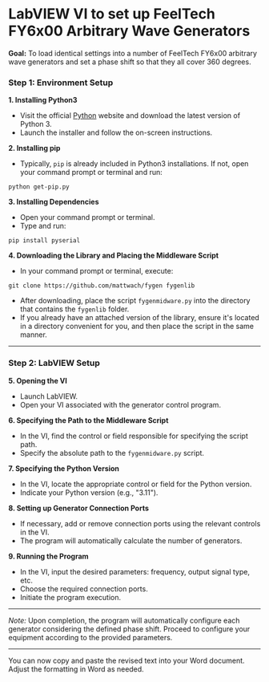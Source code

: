 # LabVIEW VI to set up FeelTech FY6x00 Arbitrary Wave Generators

**Goal:** To load identical settings into a number of FeelTech FY6x00 arbitrary wave generators and set a phase shift so that they all cover 360 degrees.

### Step 1: Environment Setup

**1. Installing Python3**
   
- Visit the official [Python](https://www.python.org/downloads/) website and download the latest version of Python 3.
- Launch the installer and follow the on-screen instructions.

**2. Installing pip**
   
- Typically, `pip` is already included in Python3 installations. If not, open your command prompt or terminal and run:
``` 
python get-pip.py
```

**3. Installing Dependencies**
   
- Open your command prompt or terminal.
- Type and run:
```
pip install pyserial
```

**4. Downloading the Library and Placing the Middleware Script**
   
- In your command prompt or terminal, execute:
```
git clone https://github.com/mattwach/fygen fygenlib
```
- After downloading, place the script `fygenmidware.py` into the directory that contains the `fygenlib` folder.
- If you already have an attached version of the library, ensure it's located in a directory convenient for you, and then place the script in the same manner.

---

### Step 2: LabVIEW Setup

**5. Opening the VI**
   
- Launch LabVIEW.
- Open your VI associated with the generator control program.

**6. Specifying the Path to the Middleware Script**
   
- In the VI, find the control or field responsible for specifying the script path.
- Specify the absolute path to the `fygenmidware.py` script.

**7. Specifying the Python Version**
   
- In the VI, locate the appropriate control or field for the Python version.
- Indicate your Python version (e.g., "3.11").

**8. Setting up Generator Connection Ports**
   
- If necessary, add or remove connection ports using the relevant controls in the VI.
- The program will automatically calculate the number of generators.

**9. Running the Program**
   
- In the VI, input the desired parameters: frequency, output signal type, etc.
- Choose the required connection ports.
- Initiate the program execution.

---

*Note:* Upon completion, the program will automatically configure each generator considering the defined phase shift. Proceed to configure your equipment according to the provided parameters.

---

You can now copy and paste the revised text into your Word document. Adjust the formatting in Word as needed.
